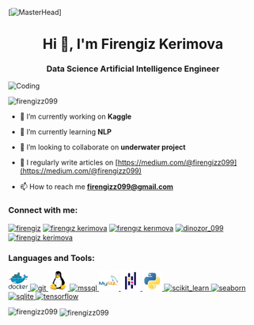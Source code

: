 [![MasterHead](https://miro.medium.com/v2/resize:fit:800/1*XgwJgF0EcYUShkNjqz8NeA.gif)]
<h1 align="center">Hi 👋, I'm Firengiz Kerimova</h1>
<h3 align="center">Data Science Artificial Intelligence Engineer</h3>
<img align='rigth' alt='Coding' width='400' src='https://mir-s3-cdn-cf.behance.net/project_modules/max_1200/06f21a161921919.63cd7887d0a70.gif'>

<p align="left"> <img src="https://komarev.com/ghpvc/?username=firengizz099&label=Profile%20views&color=0e75b6&style=flat" alt="firengizz099" /> </p>

- 🔭 I’m currently working on **Kaggle**

- 🌱 I’m currently learning **NLP**

- 👯 I’m looking to collaborate on **underwater project**

- 📝 I regularly write articles on [https://medium.com/@firengizz099](https://medium.com/@firengizz099)

- 📫 How to reach me **firengizz099@gmail.com**

<h3 align="left">Connect with me:</h3>
<p align="left">
<a href="https://twitter.com/firengiz" target="blank"><img align="center" src="https://raw.githubusercontent.com/rahuldkjain/github-profile-readme-generator/master/src/images/icons/Social/twitter.svg" alt="firengiz" height="30" width="40" /></a>
<a href="https://linkedin.com/in/firengız kerimova" target="blank"><img align="center" src="https://raw.githubusercontent.com/rahuldkjain/github-profile-readme-generator/master/src/images/icons/Social/linked-in-alt.svg" alt="firengız kerimova" height="30" width="40" /></a>
<a href="https://kaggle.com/fırengız kerımova" target="blank"><img align="center" src="https://raw.githubusercontent.com/rahuldkjain/github-profile-readme-generator/master/src/images/icons/Social/kaggle.svg" alt="fırengız kerımova" height="30" width="40" /></a>
<a href="https://instagram.com/dinozor_099" target="blank"><img align="center" src="https://raw.githubusercontent.com/rahuldkjain/github-profile-readme-generator/master/src/images/icons/Social/instagram.svg" alt="dinozor_099" height="30" width="40" /></a>
<a href="https://medium.com/firengiz kerimova" target="blank"><img align="center" src="https://raw.githubusercontent.com/rahuldkjain/github-profile-readme-generator/master/src/images/icons/Social/medium.svg" alt="firengiz kerimova" height="30" width="40" /></a>
</p>

<h3 align="left">Languages and Tools:</h3>
<p align="left"> <a href="https://www.docker.com/" target="_blank" rel="noreferrer"> <img src="https://raw.githubusercontent.com/devicons/devicon/master/icons/docker/docker-original-wordmark.svg" alt="docker" width="40" height="40"/> </a> <a width="40" height="40"/> </a> <a href="https://git-scm.com/" target="_blank" rel="noreferrer"> <img src="https://www.vectorlogo.zone/logos/git-scm/git-scm-icon.svg" alt="git" width="40" height="40"/> </a> <a href="https://www.linux.org/" target="_blank" rel="noreferrer"> <img src="https://raw.githubusercontent.com/devicons/devicon/master/icons/linux/linux-original.svg" alt="linux" width="40" height="40"/> </a> <a href="https://www.microsoft.com/en-us/sql-server" target="_blank" rel="noreferrer"> <img src="https://www.svgrepo.com/show/303229/microsoft-sql-server-logo.svg" alt="mssql" width="40" height="40"/> </a> <a href="https://www.mysql.com/" target="_blank" rel="noreferrer"> <img src="https://raw.githubusercontent.com/devicons/devicon/master/icons/mysql/mysql-original-wordmark.svg" alt="mysql" width="40" height="40"/> </a> <a href="https://pandas.pydata.org/" target="_blank" rel="noreferrer"> <img src="https://raw.githubusercontent.com/devicons/devicon/2ae2a900d2f041da66e950e4d48052658d850630/icons/pandas/pandas-original.svg" alt="pandas" width="40" height="40"/> </a> <a href="https://www.python.org" target="_blank" rel="noreferrer"> <img src="https://raw.githubusercontent.com/devicons/devicon/master/icons/python/python-original.svg" alt="python" width="40" height="40"/> </a> <a href="https://scikit-learn.org/" target="_blank" rel="noreferrer"> <img src="https://upload.wikimedia.org/wikipedia/commons/0/05/Scikit_learn_logo_small.svg" alt="scikit_learn" width="40" height="40"/> </a> <a href="https://seaborn.pydata.org/" target="_blank" rel="noreferrer"> <img src="https://seaborn.pydata.org/_images/logo-mark-lightbg.svg" alt="seaborn" width="40" height="40"/> </a> <a href="https://www.sqlite.org/" target="_blank" rel="noreferrer"> <img src="https://www.vectorlogo.zone/logos/sqlite/sqlite-icon.svg" alt="sqlite" width="40" height="40"/> </a> <a href="https://www.tensorflow.org" target="_blank" rel="noreferrer"> <img src="https://www.vectorlogo.zone/logos/tensorflow/tensorflow-icon.svg" alt="tensorflow" width="40" height="40"/> </a> </p>

<p><img align="left" src="https://github-readme-stats.vercel.app/api/top-langs?username=firengizz099&show_icons=true&locale=en&layout=compact" alt="firengizz099" /></p>

<p>&nbsp;<img align="center" src="https://github-readme-stats.vercel.app/api?username=firengizz099&show_icons=true&locale=en" alt="firengizz099" /></p>

